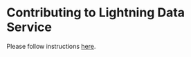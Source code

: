# Contributing to Lightning Data Service

Please follow instructions [here](https://salesforce.quip.com/3I2oAbV1f03P).
